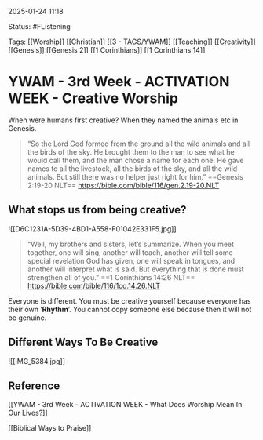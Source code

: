2025-01-24 11:18

Status: #FListening 

Tags: [[Worship]] [[Christian]] [[3 - TAGS/YWAM]] [[Teaching]] [[Creativity]] [[Genesis]] [[Genesis 2]] [[1 Corinthians]] [[1 Corinthians 14]]

# YWAM - 3rd Week - ACTIVATION WEEK - Creative Worship

When were humans first creative?
When they named the animals etc in Genesis.

> “So the Lord God formed from the ground all the wild animals and all the birds of the sky. He brought them to the man to see what he would call them, and the man chose a name for each one. He gave names to all the livestock, all the birds of the sky, and all the wild animals. But still there was no helper just right for him.”
‭‭==Genesis‬ ‭2‬:‭19‬-‭20‬ ‭NLT‬‬==
https://bible.com/bible/116/gen.2.19-20.NLT

## What stops us from being creative?
![[D6C1231A-5D39-4BD1-A558-F01042E331F5.jpg]]

> “Well, my brothers and sisters, let’s summarize. When you meet together, one will sing, another will teach, another will tell some special revelation God has given, one will speak in tongues, and another will interpret what is said. But everything that is done must strengthen all of you.”
==‭‭1 Corinthians‬ ‭14‬:‭26‬ ‭NLT‬‬==
https://bible.com/bible/116/1co.14.26.NLT

Everyone is different.
You must be creative yourself because everyone has their own ‘**Rhythm**’.
You cannot copy someone else because then it will not be genuine.

## Different Ways To Be Creative
![[IMG_5384.jpg]]



## Reference

[[YWAM - 3rd Week - ACTIVATION WEEK - What Does Worship Mean In Our Lives?]]

[[Biblical Ways to Praise]]